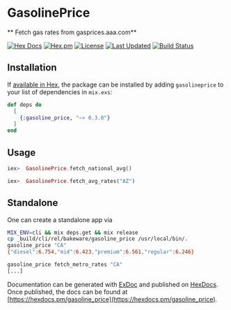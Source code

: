 # GasolinePrice

** Fetch gas rates from gasprices.aaa.com**

[![Hex Docs](https://img.shields.io/badge/hex-docs-lightgreen.svg)](https://hexdocs.pm/gasoline_price/)
[![Hex.pm](https://img.shields.io/hexpm/dt/gasoline_price.svg)](https://hex.pm/packages/gasoline_price)
[![License](https://img.shields.io/hexpm/l/gasoline_price.svg)](https://github.com/mithereal/ex_gasoline_price/blob/master/LICENSE)
[![Last Updated](https://img.shields.io/github/last-commit/mithereal/ex_gasoline_price.svg)](https://github.com/mithereal/ex_gasoline_price/commits/master)
[![Build Status](https://circleci.com/gh/mithereal/ex_gasoline_price.svg?style=svg)](https://github.com/mithereal/ex_gasoline_price)


## Installation

If [available in Hex](https://hex.pm/docs/publish), the package can be installed
by adding `gasolineprice` to your list of dependencies in `mix.exs`:

```elixir
def deps do
  [
    {:gasoline_price, "~> 0.3.0"}
  ]
end
```

## Usage

```elixir
iex>  GasolinePrice.fetch_national_avg()

iex>  GasolinePrice.fetch_avg_rates("AZ")
```

## Standalone

One can create a standalone app via 

```bash
MIX_ENV=cli && mix deps.get && mix release
cp _build/cli/rel/bakeware/gasoline_price /usr/local/bin/.
gasoline_price "CA"
{"diesel":6.754,"mid":6.423,"premium":6.561,"regular":6.246}

gasoline_price fetch_metro_rates "CA"
[...]
```

Documentation can be generated with [ExDoc](https://github.com/elixir-lang/ex_doc)
and published on [HexDocs](https://hexdocs.pm). Once published, the docs can
be found at [https://hexdocs.pm/gasoline_price](https://hexdocs.pm/gasoline_price).


